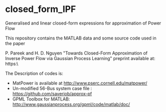 # closed_form_IPF

Generalised and linear closed-form expressions for approximation of Power Flow

This repository contains the MATLAB data and some source code used in the paper

P. Pareek and H. D. Nguyen "Towards Closed-Form Approximation of Inverse Power Flow via Gaussian Process Learning"
preprint available at: https:\\

The Description of codes is: 


- MatPower is available at http://www.pserc.cornell.edu/matpower/
- Un-modified 56-Bus system case file : https://github.com/saveriob/approx-pf
- GPML Toolbox for MATLAB: http://www.gaussianprocess.org/gpml/code/matlab/doc/ 
